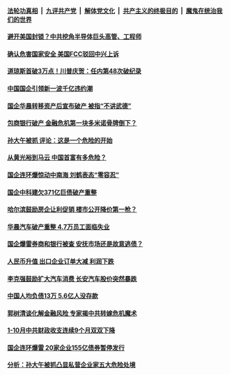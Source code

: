 

####  [法轮功真相](../../../../basic/blob/master/README.md?t=11260503) &nbsp;|&nbsp; [九评共产党](../../../../9ping.md/blob/master/README.md?t=11260503) &nbsp;|&nbsp; [解体党文化](../../../../jtdwh.md/blob/master/README.md?t=11260503)  &nbsp;|&nbsp; [共产主义的终极目的](../../../../gczydzjmd.md/blob/master/README.md?t=11260503) &nbsp;|&nbsp; [魔鬼在统治我们的世界](../../../../mgztzwmdsj.md/blob/master/README.md?t=11260503) 

#### [避开美国封锁？中共挖角半导体巨头高管、工程师](../pages/soh7/446881.md?t=11260503) 
#### [确认危害国家安全 美国FCC驳回中兴上诉](../pages/soh7/446641.md?t=11260503) 
#### [道琼斯首破3万点！川普庆贺：任内第48次破纪录](../pages/soh7/446506.md?t=11260503) 
#### [中国国企引领新一波千亿违约潮](../pages/soh7/446470.md?t=11260503) 
#### [国企华晨转移资产后宣布破产 被指“不讲武德”](../pages/soh7/446458.md?t=11260503) 
#### [包商银行破产 金融危机第一块多米诺骨牌倒下？](../pages/soh7/446443.md?t=11260503) 
#### [孙大午被抓 评论：这是一个危险的开始](../pages/soh7/446137.md?t=11260503) 
#### [从黄光裕到马云 中国首富有多危险？](../pages/soh7/446134.md?t=11260503) 
#### [国企连环爆惊动中南海 刘鹤表态“零容忍”](../pages/soh7/446095.md?t=11260503) 
#### [国企中科建欠371亿巨债破产重整](../pages/soh7/445126.md?t=11260503) 
#### [哈尔滨鼓励房企让利促销 楼市公开降价第一枪？](../pages/soh7/445120.md?t=11260503) 
#### [华晨汽车破产重整 4.7万员工面临失业](../pages/soh7/445117.md?t=11260503) 
#### [国企爆雷券商和银行被查 安抚市场还是故意逃债？](../pages/soh7/445096.md?t=11260503) 
#### [人民币升值 出口企业订单大减 利润下跌](../pages/soh7/444748.md?t=11260503) 
#### [李克强鼓励扩大汽车消费 长安汽车股价突然暴跌](../pages/soh7/444742.md?t=11260503) 
#### [中国人均负债13万 5.6亿人没存款](../pages/soh7/444739.md?t=11260503) 
#### [郭树清谈化解金融风险 专家揭中共转嫁危机魔术](../pages/soh7/444721.md?t=11260503) 
#### [1-10月中共财政收支连续9个月双双下降](../pages/soh7/444367.md?t=11260503) 
#### [国企连环爆雷 20家企业155亿债券暂停发行](../pages/soh7/444364.md?t=11260503) 
#### [分析：孙大午被抓凸显私营企业家五大危险处境](../pages/soh7/444340.md?t=11260503) 

